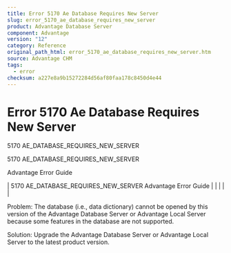 ```yaml
---
title: Error 5170 Ae Database Requires New Server
slug: error_5170_ae_database_requires_new_server
product: Advantage Database Server
component: Advantage
version: "12"
category: Reference
original_path_html: error_5170_ae_database_requires_new_server.htm
source: Advantage CHM
tags:
  - error
checksum: a227e8a9b15272284d56af80faa178c8450d4e44
---
```


# Error 5170 Ae Database Requires New Server

5170 AE\_DATABASE\_REQUIRES\_NEW\_SERVER

5170 AE\_DATABASE\_REQUIRES\_NEW\_SERVER

Advantage Error Guide

| 5170 AE\_DATABASE\_REQUIRES\_NEW\_SERVER  Advantage Error Guide |  |  |  |  |

Problem: The database (i.e., data dictionary) cannot be opened by this version of the Advantage Database Server or Advantage Local Server because some features in the database are not supported.

Solution: Upgrade the Advantage Database Server or Advantage Local Server to the latest product version.
